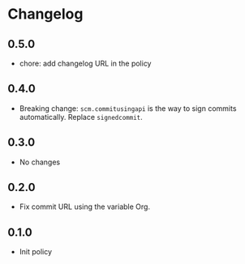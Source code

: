 # Changelog

## 0.5.0

* chore: add changelog URL in the policy

## 0.4.0

* Breaking change: `scm.commitusingapi` is the way to sign commits automatically. Replace `signedcommit`.

## 0.3.0

* No changes

## 0.2.0

* Fix commit URL using the variable Org.

## 0.1.0

* Init policy
